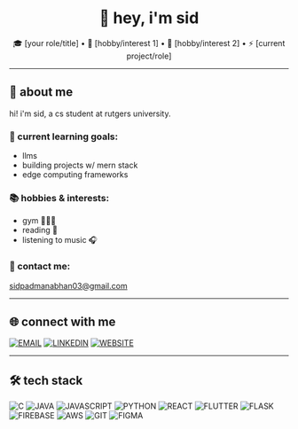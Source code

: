 <h1 align="center">👋 hey, i'm sid</h1>

<p align="center">🎓 [your role/title] • 🥋 [hobby/interest 1] • 🎵 [hobby/interest 2] • ⚡ [current project/role]</p>

---

## 🧠 about me

hi! i'm sid, a cs student at rutgers university. 

### 🎯 current learning goals:
- llms 
- building projects w/ mern stack 
- edge computing frameworks

### 📚 hobbies & interests:
- gym 🏋🏽‍♂️
- reading 📖
- listening to music 🎧

### 📧 contact me:
sidpadmanabhan03@gmail.com

---

## 🌐 connect with me

[![EMAIL](https://img.shields.io/badge/Email-D14836?style=for-the-badge&logo=gmail&logoColor=white)](mailto:sidpadmanabhan03@gmail.com)
[![LINKEDIN](https://img.shields.io/badge/LinkedIn-0077B5?style=for-the-badge&logo=linkedin&logoColor=white)](http://www.linkedin.com/in/sid-padmanabhan-84a978289)
[![WEBSITE](https://img.shields.io/badge/Website-FF7139?style=for-the-badge&logo=firefox&logoColor=white)](https://sidpadmanabhan.netlify.app/)

---

## 🛠️ tech stack

![C](https://img.shields.io/badge/C-00599C?style=for-the-badge&logo=c&logoColor=white)
![JAVA](https://img.shields.io/badge/Java-ED8B00?style=for-the-badge&logo=java&logoColor=white)
![JAVASCRIPT](https://img.shields.io/badge/JavaScript-F7DF1E?style=for-the-badge&logo=javascript&logoColor=black)
![PYTHON](https://img.shields.io/badge/Python-3776AB?style=for-the-badge&logo=python&logoColor=white)
![REACT](https://img.shields.io/badge/React-20232A?style=for-the-badge&logo=react&logoColor=61DAFB)
![FLUTTER](https://img.shields.io/badge/Flutter-02569B?style=for-the-badge&logo=flutter&logoColor=white)
![FLASK](https://img.shields.io/badge/Flask-000000?style=for-the-badge&logo=flask&logoColor=white)
![FIREBASE](https://img.shields.io/badge/Firebase-FFCA28?style=for-the-badge&logo=firebase&logoColor=black)
![AWS](https://img.shields.io/badge/Amazon_AWS-232F3E?style=for-the-badge&logo=amazon-aws&logoColor=white)
![GIT](https://img.shields.io/badge/Git-F05032?style=for-the-badge&logo=git&logoColor=white)
![FIGMA](https://img.shields.io/badge/Figma-F24E1E?style=for-the-badge&logo=figma&logoColor=white)
